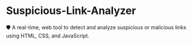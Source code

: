 # Suspicious-Link-Analyzer
🛡️ A real-time, web tool to detect and analyze suspicious or malicious links using HTML, CSS, and JavaScript.
